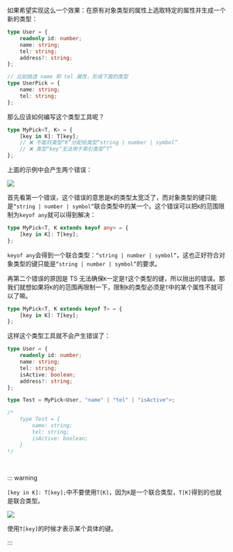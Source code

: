如果希望实现这么一个效果：在原有对象类型的属性上选取特定的属性并生成一个新的类型：

```typescript
type User = {
    readonly id: number;
    name: string;
    tel: string;
    address?: string;
};

// 比如挑选 name 和 tel 属性，形成下面的类型
type UserPick = {
    name: string;
    tel: string;
};
```

那么应该如何编写这个类型工具呢？

```typescript
type MyPick<T, K> = {
    [key in K]: T[key]; 
    // ❌ 不能将类型“K”分配给类型“string | number | symbol”
    // ❌ 类型“key”无法用于索引类型“T”
};
```

上面的示例中会产生两个错误：

![](images/1734598951825-d78c4962-7db2-438f-880c-bf2aa324d8c2.png)

首先看第一个错误，这个错误的意思是`K`的类型太宽泛了，而对象类型的键只能是`“string | number | symbol”`联合类型中的某一个。这个错误可以把`K`的范围限制为`keyof any`就可以得到解决：

```typescript
type MyPick<T, K extends keyof any> = {
    [key in K]: T[key]; 
};
```

`keyof any`会得到一个联合类型：`“string | number | symbol”`，这也正好符合对象类型的键只能是`“string | number | symbol”`的要求。

再第二个错误的原因是 TS 无法确保`K`一定是`T`这个类型的键，所以抛出的错误。那我们就想如果将`K`的的范围再限制一下，限制`K`的类型必须是`T`中的某个属性不就可以了嘛。

```typescript
type MyPick<T, K extends keyof T> = {
    [key in K]: T[key];
};
```

这样这个类型工具就不会产生错误了：

```typescript
type User = {
    readonly id: number;
    name: string;
    tel: string;
    isActive: boolean;
    address?: string;
};

type Test = MyPick<User, "name" | "tel" | "isActive">;

/* 
    type Test = {
        name: string;
        tel: string;
        isActive: boolean;
    }
*/
```

<br />

::: warning

`[key in K]: T[key];`中不要使用`T[K]`，因为`K`是一个联合类型，`T[K]`得到的也就是联合类型。

![](images/1734599626752-809214b6-15aa-49c4-98e0-843a82d2f0ec.png)

使用`T[key]`的时候才表示某个具体的键。

:::